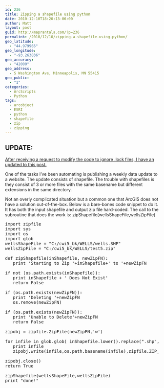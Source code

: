 ```yaml
---
id: 236
title: Zipping a shapefile using python
date: 2010-12-10T18:20:13-06:00
author: Matt
layout: post
guid: http://maprantala.com/?p=236
permalink: /2010/12/10/zipping-a-shapefile-using-python/
geo_latitude:
  - "44.979965"
geo_longitude:
  - "-93.263836"
geo_accuracy:
  - "42000"
geo_address:
  - S Washington Ave, Minneapolis, MN 55415
geo_public:
  - "1"
categories:
  - ArcScripts
  - Python
tags:
  - arcobject
  - ESRI
  - python
  - shapefile
  - zip
  - zipping
---
```

## **UPDATE:** 

[After receiving a request to modify the code to ignore .lock files, I have an updated to this post.](http://maprantala.com/2014/05/06/zipping-a-shapefile-from-arccatalog/)

One of the tasks I&#8217;ve been automating is publishing a weekly data update to a website. The update consists of shapefile. The trouble with shapefiles is they consist of 3 or more files with the same basename but different extensions in the same directory.

Not an overly complicated situation but a common one that ArcGIS does not have a solution out-of-the-box. Below is a bare-bones code snippet to do it. It has both the input shapefile and output zip file hard-coded. The call to the subroutine that does the work is: zipShapefile(wellsShapeFile,wellsZipFile)

<pre>import zipfile
import sys
import os
import glob
wellsShapeFile = "C:/cwi5_bk/WELLS/wells.SHP"
wellsZipFile = "C:/cwi5_bk/WELLS/test5.zip"

def zipShapefile(inShapefile, newZipFN):
   print 'Starting to Zip '+inShapefile+' to '+newZipFN

if not (os.path.exists(inShapefile)):
   print inShapefile + ' Does Not Exist'
   return False

if (os.path.exists(newZipFN)):
   print 'Deleting '+newZipFN
   os.remove(newZipFN)

if (os.path.exists(newZipFN)):
   print 'Unable to Delete'+newZipFN
   return False

zipobj = zipfile.ZipFile(newZipFN,'w')

for infile in glob.glob( inShapefile.lower().replace(".shp",".*")):
   print infile
   zipobj.write(infile,os.path.basename(infile),zipfile.ZIP_DEFLATED)

zipobj.close()
return True

zipShapefile(wellsShapeFile,wellsZipFile)
print "done!"
</pre>

<div id="geo-post-236" class="geo geo-post" style="display: none">
  <span class="latitude">44.979965</span><span class="longitude">-93.263836</span>
</div>